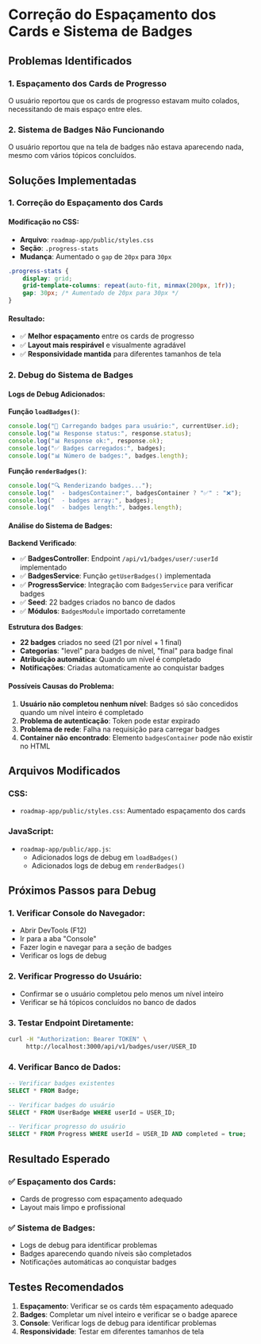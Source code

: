 # Correção do Espaçamento dos Cards e Sistema de Badges

## Problemas Identificados

### 1. Espaçamento dos Cards de Progresso

O usuário reportou que os cards de progresso estavam muito colados, necessitando de mais espaço entre eles.

### 2. Sistema de Badges Não Funcionando

O usuário reportou que na tela de badges não estava aparecendo nada, mesmo com vários tópicos concluídos.

## Soluções Implementadas

### 1. Correção do Espaçamento dos Cards

#### Modificação no CSS:

- **Arquivo**: `roadmap-app/public/styles.css`
- **Seção**: `.progress-stats`
- **Mudança**: Aumentado o `gap` de `20px` para `30px`

```css
.progress-stats {
	display: grid;
	grid-template-columns: repeat(auto-fit, minmax(200px, 1fr));
	gap: 30px; /* Aumentado de 20px para 30px */
}
```

#### Resultado:

- ✅ **Melhor espaçamento** entre os cards de progresso
- ✅ **Layout mais respirável** e visualmente agradável
- ✅ **Responsividade mantida** para diferentes tamanhos de tela

### 2. Debug do Sistema de Badges

#### Logs de Debug Adicionados:

**Função `loadBadges()`**:

```javascript
console.log("🔄 Carregando badges para usuário:", currentUser.id);
console.log("📊 Response status:", response.status);
console.log("📊 Response ok:", response.ok);
console.log("✅ Badges carregados:", badges);
console.log("📊 Número de badges:", badges.length);
```

**Função `renderBadges()`**:

```javascript
console.log("🔍 Renderizando badges...");
console.log("  - badgesContainer:", badgesContainer ? "✅" : "❌");
console.log("  - badges array:", badges);
console.log("  - badges length:", badges.length);
```

#### Análise do Sistema de Badges:

**Backend Verificado**:

- ✅ **BadgesController**: Endpoint `/api/v1/badges/user/:userId` implementado
- ✅ **BadgesService**: Função `getUserBadges()` implementada
- ✅ **ProgressService**: Integração com `BadgesService` para verificar badges
- ✅ **Seed**: 22 badges criados no banco de dados
- ✅ **Módulos**: `BadgesModule` importado corretamente

**Estrutura dos Badges**:

- **22 badges** criados no seed (21 por nível + 1 final)
- **Categorias**: "level" para badges de nível, "final" para badge final
- **Atribuição automática**: Quando um nível é completado
- **Notificações**: Criadas automaticamente ao conquistar badges

#### Possíveis Causas do Problema:

1. **Usuário não completou nenhum nível**: Badges só são concedidos quando um nível inteiro é completado
2. **Problema de autenticação**: Token pode estar expirado
3. **Problema de rede**: Falha na requisição para carregar badges
4. **Container não encontrado**: Elemento `badgesContainer` pode não existir no HTML

## Arquivos Modificados

### CSS:

- `roadmap-app/public/styles.css`: Aumentado espaçamento dos cards

### JavaScript:

- `roadmap-app/public/app.js`:
    - Adicionados logs de debug em `loadBadges()`
    - Adicionados logs de debug em `renderBadges()`

## Próximos Passos para Debug

### 1. Verificar Console do Navegador:

- Abrir DevTools (F12)
- Ir para a aba "Console"
- Fazer login e navegar para a seção de badges
- Verificar os logs de debug

### 2. Verificar Progresso do Usuário:

- Confirmar se o usuário completou pelo menos um nível inteiro
- Verificar se há tópicos concluídos no banco de dados

### 3. Testar Endpoint Diretamente:

```bash
curl -H "Authorization: Bearer TOKEN" \
     http://localhost:3000/api/v1/badges/user/USER_ID
```

### 4. Verificar Banco de Dados:

```sql
-- Verificar badges existentes
SELECT * FROM Badge;

-- Verificar badges do usuário
SELECT * FROM UserBadge WHERE userId = USER_ID;

-- Verificar progresso do usuário
SELECT * FROM Progress WHERE userId = USER_ID AND completed = true;
```

## Resultado Esperado

### ✅ Espaçamento dos Cards:

- Cards de progresso com espaçamento adequado
- Layout mais limpo e profissional

### ✅ Sistema de Badges:

- Logs de debug para identificar problemas
- Badges aparecendo quando níveis são completados
- Notificações automáticas ao conquistar badges

## Testes Recomendados

1. **Espaçamento**: Verificar se os cards têm espaçamento adequado
2. **Badges**: Completar um nível inteiro e verificar se o badge aparece
3. **Console**: Verificar logs de debug para identificar problemas
4. **Responsividade**: Testar em diferentes tamanhos de tela
